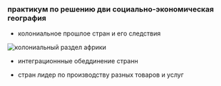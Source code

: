 ### практикум по решению дви социально-экономическая география

- колониальное прошлое стран и его следствия


![колониальный раздел африки](https://sergeywaz.ucoz.ru/_ld/1/97512039.jpg)








- интеграционнные обеддинение странн









- стран лидер по производству разных товаров и услуг


